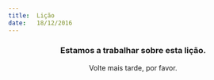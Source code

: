 ```yaml
---
title:  Lição
date:   18/12/2016
---
```


### <center>Estamos a trabalhar sobre esta lição.</center>
<center>Volte mais tarde, por favor.</center>